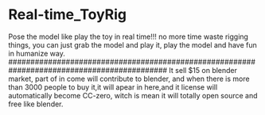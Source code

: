# Real-time_ToyRig
Pose the model like play the toy in real time!!!  no more time waste rigging things, you can just grab the model and play it, play the model and have fun in humanize way.
############################################################################################
It sell $15 on blender market, part of in come will contribute to blender, and when there is more than 3000 people to buy it,it will apear in here,and it license will automatically become CC-zero, witch is mean it will totally open source and free like blender.
